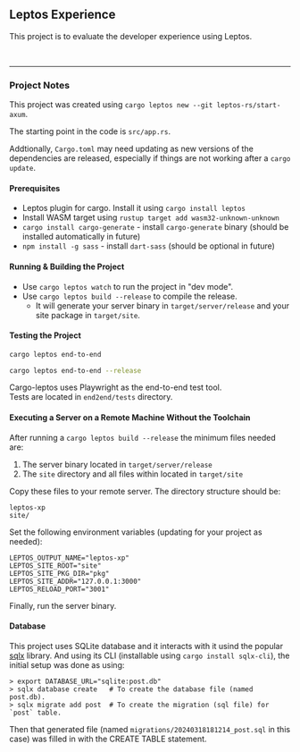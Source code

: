 ## Leptos Experience

This project is to evaluate the developer experience using Leptos.

<br/>

---

### Project Notes

This project was created using `cargo leptos new --git leptos-rs/start-axum`.

The starting point in the code is `src/app.rs`.

Addtionally, `Cargo.toml` may need updating as new versions of the dependencies are released, especially if things are not working after a `cargo update`.

#### Prerequisites

-   Leptos plugin for cargo. Install it using `cargo install leptos`
-   Install WASM target using `rustup target add wasm32-unknown-unknown`
-   `cargo install cargo-generate` - install `cargo-generate` binary (should be installed automatically in future)
-   `npm install -g sass` - install `dart-sass` (should be optional in future)

#### Running & Building the Project

-   Use `cargo leptos watch` to run the project in "dev mode".
-   Use `cargo leptos build --release` to compile the release.
    -   It will generate your server binary in `target/server/release` and your site package in `target/site`.

#### Testing the Project

```bash
cargo leptos end-to-end
```

```bash
cargo leptos end-to-end --release
```

Cargo-leptos uses Playwright as the end-to-end test tool.  
Tests are located in `end2end/tests` directory.

#### Executing a Server on a Remote Machine Without the Toolchain

After running a `cargo leptos build --release` the minimum files needed are:

1. The server binary located in `target/server/release`
2. The `site` directory and all files within located in `target/site`

Copy these files to your remote server. The directory structure should be:

```text
leptos-xp
site/
```

Set the following environment variables (updating for your project as needed):

```text
LEPTOS_OUTPUT_NAME="leptos-xp"
LEPTOS_SITE_ROOT="site"
LEPTOS_SITE_PKG_DIR="pkg"
LEPTOS_SITE_ADDR="127.0.0.1:3000"
LEPTOS_RELOAD_PORT="3001"
```

Finally, run the server binary.

#### Database

This project uses SQLite database and it interacts with it usind the popular [sqlx](https://github.com/launchbadge/sqlx) library.
And using its CLI (installable using `cargo install sqlx-cli`), the initial setup was done as using:

```shell
> export DATABASE_URL="sqlite:post.db"
> sqlx database create   # To create the database file (named post.db).
> sqlx migrate add post  # To create the migration (sql file) for `post` table.
```

Then that generated file (named `migrations/20240318181214_post.sql` in this case) was filled in with the CREATE TABLE statement.
